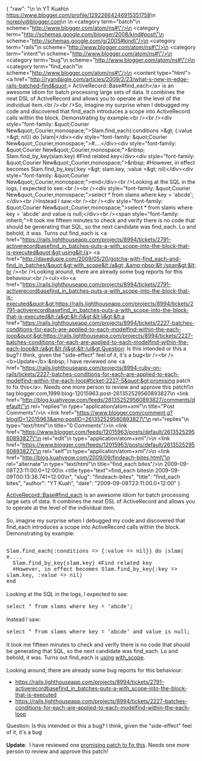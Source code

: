 {
  "raw": "<entry>\n  <author>\n    <name>YT Kuah</name>\n    <uri>https://www.blogger.com/profile/12922664246915351758</uri>\n    <email>noreply@blogger.com</email>\n  </author>\n  <category term=\"batch\"\n    scheme=\"http://www.blogger.com/atom/ns#\"/>\n  <category term=\"http://schemas.google.com/blogger/2008/kind#post\"\n    scheme=\"http://schemas.google.com/g/2005#kind\"/>\n  <category term=\"rails\"\n    scheme=\"http://www.blogger.com/atom/ns#\"/>\n  <category term=\"intent\"\n    scheme=\"http://www.blogger.com/atom/ns#\"/>\n  <category term=\"bug\"\n    scheme=\"http://www.blogger.com/atom/ns#\"/>\n  <category term=\"find_each\"\n    scheme=\"http://www.blogger.com/atom/ns#\"/>\n  <content type=\"html\">&lt;a href=&quot;http://ryandaigle.com/articles/2009/2/23/what-s-new-in-edge-rails-batched-find&quot;&gt; ActiveRecord::Base#find_each&lt;/a&gt; is an awesome idiom for batch processing large sets of data. It combines the neat DSL of ActiveRecord and allows you to operate at the level of the individual item.&lt;br /&gt;&lt;br /&gt;So, imagine my surprise when I debugged my code and discovered that find_each introduces a scope into ActiveRecord calls within the block. Demonstrating by example:&lt;br /&gt;&lt;br /&gt;&lt;div style=&quot;font-family: &amp;quot;Courier New&amp;quot;,Courier,monospace;&quot;&gt;Slam.find_each(:conditions =&amp;gt; {:value =&amp;gt; nil}) do |slam|&lt;/div&gt;&lt;div style=&quot;font-family: &amp;quot;Courier New&amp;quot;,Courier,monospace;&quot;&gt;#....&lt;/div&gt;&lt;div style=&quot;font-family: &amp;quot;Courier New&amp;quot;,Courier,monospace;&quot;&gt;&amp;nbsp; Slam.find_by_key(slam.key)   #Find  related key&lt;/div&gt;&lt;div style=&quot;font-family: &amp;quot;Courier New&amp;quot;,Courier,monospace;&quot;&gt;&amp;nbsp; #However, in effect becomes Slam.find_by_key(:key =&amp;gt; slam.key, :value =&amp;gt; nil)&lt;/div&gt;&lt;div style=&quot;font-family: &amp;quot;Courier New&amp;quot;,Courier,monospace;&quot;&gt;end&lt;/div&gt;&lt;br /&gt;Looking at the SQL in the logs, I expected to see:&lt;br /&gt;&lt;br /&gt;&lt;div style=&quot;font-family: &amp;quot;Courier New&amp;quot;,Courier,monospace;&quot;&gt;select * from slams where key = 'abcde';&lt;/div&gt;&lt;br /&gt;Instead I saw:&lt;br /&gt;&lt;br /&gt;&lt;div style=&quot;font-family: &amp;quot;Courier New&amp;quot;,Courier,monospace;&quot;&gt;select * from slams where key = 'abcde' and value is null;&lt;/div&gt;&lt;br /&gt;&lt;span style=&quot;font-family: inherit;&quot;&gt;It took me fifteen minutes to check and verify there is no code that should be generating that SQL, so the next candidate was find_each. Lo and behold, it was. Turns out find_each is &lt;a href=&quot;https://rails.lighthouseapp.com/projects/8994/tickets/2791-activerecordbasefind_in_batches-puts-a-with_scope-into-the-block-that-is-executed&quot;&gt;using&lt;/a&gt; &lt;a href=&quot;http://davedupre.com/2009/05/20/gotcha-with-find_each-and-find_in_batches/&quot;&gt;with_scope&lt;/a&gt;.&amp;nbsp;&lt;/span&gt;&lt;br /&gt;&lt;br /&gt;Looking around, there are already some bug reports for this behaviour:&lt;br /&gt;&lt;ul&gt;&lt;li&gt;&lt;a href=&quot;https://rails.lighthouseapp.com/projects/8994/tickets/2791-activerecordbasefind_in_batches-puts-a-with_scope-into-the-block-that-is-executed&quot;&gt;https://rails.lighthouseapp.com/projects/8994/tickets/2791-activerecordbasefind_in_batches-puts-a-with_scope-into-the-block-that-is-executed&lt;/a&gt;&lt;/li&gt;&lt;li&gt;&lt;a href=&quot;https://rails.lighthouseapp.com/projects/8994/tickets/2227-batches-conditions-for-each-are-applied-to-each-modelfind-within-the-each-loop&quot;&gt;https://rails.lighthouseapp.com/projects/8994/tickets/2227-batches-conditions-for-each-are-applied-to-each-modelfind-within-the-each-loop&lt;/a&gt;&lt;/li&gt;&lt;/ul&gt;Question: Is this intended or this a bug? I think, given the &quot;side-effect&quot; feel of it, it's a bug&lt;br /&gt;&lt;br /&gt;&lt;b&gt;Update&lt;/b&gt;:&amp;nbsp; I have reviewed one &lt;a href=&quot;https://rails.lighthouseapp.com/projects/8994-ruby-on-rails/tickets/2227-batches-conditions-for-each-are-applied-to-each-modelfind-within-the-each-loop#ticket-2227-5&quot;&gt;promising patch to fix this&lt;/a&gt;. Needs one more person to review and approve this patch!</content>\n  <id>tag:blogger.com,1999:blog-12015963.post-261352529560893827</id>\n  <link href=\"http://blog.kuahyeow.com/feeds/261352529560893827/comments/default\"\n    rel=\"replies\"\n    type=\"application/atom+xml\"\n    title=\"Post Comments\"/>\n  <link href=\"https://www.blogger.com/comment.g?blogID=12015963&amp;postID=261352529560893827\"\n    rel=\"replies\"\n    type=\"text/html\"\n    title=\"0 Comments\"/>\n  <link href=\"https://www.blogger.com/feeds/12015963/posts/default/261352529560893827\"\n    rel=\"edit\"\n    type=\"application/atom+xml\"/>\n  <link href=\"https://www.blogger.com/feeds/12015963/posts/default/261352529560893827\"\n    rel=\"self\"\n    type=\"application/atom+xml\"/>\n  <link href=\"http://blog.kuahyeow.com/2009/09/findeach-bites.html\"\n    rel=\"alternate\"\n    type=\"text/html\"\n    title=\"find_each bites\"/>\n  <published>2009-09-08T23:11:00.0+12:00</published>\n  <title type=\"text\">find_each bites</title>\n  <updated>2009-09-09T00:13:38.741+12:00</updated>\n</entry>",
  "slug": "findeach-bites",
  "title": "find_each bites",
  "author": "YT Kuah",
  "date": "2009-09-08T23:11:00.0+12:00"
}

<a href="http://ryandaigle.com/articles/2009/2/23/what-s-new-in-edge-rails-batched-find"> ActiveRecord::Base#find_each</a> is an awesome idiom for batch processing large sets of data. It combines the neat DSL of ActiveRecord and allows you to operate at the level of the individual item.<br /><br />So, imagine my surprise when I debugged my code and discovered that find_each introduces a scope into ActiveRecord calls within the block. Demonstrating by example:<br /><br /><div style="font-family: &quot;Courier New&quot;,Courier,monospace;">Slam.find_each(:conditions =&gt; {:value =&gt; nil}) do |slam|</div><div style="font-family: &quot;Courier New&quot;,Courier,monospace;">#....</div><div style="font-family: &quot;Courier New&quot;,Courier,monospace;">&nbsp; Slam.find_by_key(slam.key)   #Find  related key</div><div style="font-family: &quot;Courier New&quot;,Courier,monospace;">&nbsp; #However, in effect becomes Slam.find_by_key(:key =&gt; slam.key, :value =&gt; nil)</div><div style="font-family: &quot;Courier New&quot;,Courier,monospace;">end</div><br />Looking at the SQL in the logs, I expected to see:<br /><br /><div style="font-family: &quot;Courier New&quot;,Courier,monospace;">select * from slams where key = 'abcde';</div><br />Instead I saw:<br /><br /><div style="font-family: &quot;Courier New&quot;,Courier,monospace;">select * from slams where key = 'abcde' and value is null;</div><br /><span style="font-family: inherit;">It took me fifteen minutes to check and verify there is no code that should be generating that SQL, so the next candidate was find_each. Lo and behold, it was. Turns out find_each is <a href="https://rails.lighthouseapp.com/projects/8994/tickets/2791-activerecordbasefind_in_batches-puts-a-with_scope-into-the-block-that-is-executed">using</a> <a href="http://davedupre.com/2009/05/20/gotcha-with-find_each-and-find_in_batches/">with_scope</a>.&nbsp;</span><br /><br />Looking around, there are already some bug reports for this behaviour:<br /><ul><li><a href="https://rails.lighthouseapp.com/projects/8994/tickets/2791-activerecordbasefind_in_batches-puts-a-with_scope-into-the-block-that-is-executed">https://rails.lighthouseapp.com/projects/8994/tickets/2791-activerecordbasefind_in_batches-puts-a-with_scope-into-the-block-that-is-executed</a></li><li><a href="https://rails.lighthouseapp.com/projects/8994/tickets/2227-batches-conditions-for-each-are-applied-to-each-modelfind-within-the-each-loop">https://rails.lighthouseapp.com/projects/8994/tickets/2227-batches-conditions-for-each-are-applied-to-each-modelfind-within-the-each-loop</a></li></ul>Question: Is this intended or this a bug? I think, given the "side-effect" feel of it, it's a bug<br /><br /><b>Update</b>:&nbsp; I have reviewed one <a href="https://rails.lighthouseapp.com/projects/8994-ruby-on-rails/tickets/2227-batches-conditions-for-each-are-applied-to-each-modelfind-within-the-each-loop#ticket-2227-5">promising patch to fix this</a>. Needs one more person to review and approve this patch!